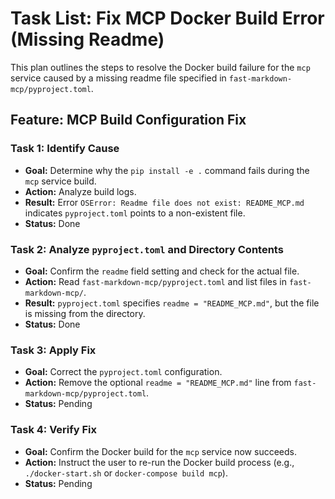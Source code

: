# Task List: Fix MCP Docker Build Error (Missing Readme)

This plan outlines the steps to resolve the Docker build failure for the `mcp` service caused by a missing readme file specified in `fast-markdown-mcp/pyproject.toml`.

## Feature: MCP Build Configuration Fix

### Task 1: Identify Cause
- **Goal:** Determine why the `pip install -e .` command fails during the `mcp` service build.
- **Action:** Analyze build logs.
- **Result:** Error `OSError: Readme file does not exist: README_MCP.md` indicates `pyproject.toml` points to a non-existent file.
- **Status:** Done

### Task 2: Analyze `pyproject.toml` and Directory Contents
- **Goal:** Confirm the `readme` field setting and check for the actual file.
- **Action:** Read `fast-markdown-mcp/pyproject.toml` and list files in `fast-markdown-mcp/`.
- **Result:** `pyproject.toml` specifies `readme = "README_MCP.md"`, but the file is missing from the directory.
- **Status:** Done

### Task 3: Apply Fix
- **Goal:** Correct the `pyproject.toml` configuration.
- **Action:** Remove the optional `readme = "README_MCP.md"` line from `fast-markdown-mcp/pyproject.toml`.
- **Status:** Pending

### Task 4: Verify Fix
- **Goal:** Confirm the Docker build for the `mcp` service now succeeds.
- **Action:** Instruct the user to re-run the Docker build process (e.g., `./docker-start.sh` or `docker-compose build mcp`).
- **Status:** Pending